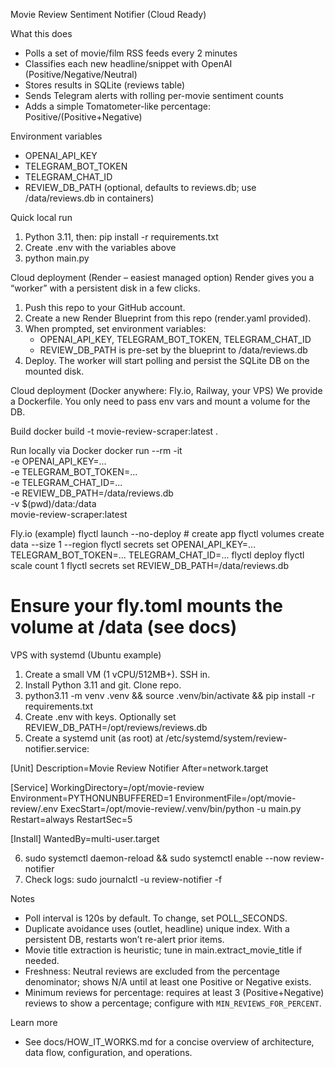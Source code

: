 Movie Review Sentiment Notifier (Cloud Ready)

What this does
- Polls a set of movie/film RSS feeds every 2 minutes
- Classifies each new headline/snippet with OpenAI (Positive/Negative/Neutral)
- Stores results in SQLite (reviews table)
- Sends Telegram alerts with rolling per-movie sentiment counts
- Adds a simple Tomatometer-like percentage: Positive/(Positive+Negative)

Environment variables
- OPENAI_API_KEY
- TELEGRAM_BOT_TOKEN
- TELEGRAM_CHAT_ID
- REVIEW_DB_PATH (optional, defaults to reviews.db; use /data/reviews.db in containers)

Quick local run
1) Python 3.11, then: pip install -r requirements.txt
2) Create .env with the variables above
3) python main.py

Cloud deployment (Render – easiest managed option)
Render gives you a “worker” with a persistent disk in a few clicks.

1) Push this repo to your GitHub account.
2) Create a new Render Blueprint from this repo (render.yaml provided).
3) When prompted, set environment variables:
   - OPENAI_API_KEY, TELEGRAM_BOT_TOKEN, TELEGRAM_CHAT_ID
   - REVIEW_DB_PATH is pre-set by the blueprint to /data/reviews.db
4) Deploy. The worker will start polling and persist the SQLite DB on the mounted disk.

Cloud deployment (Docker anywhere: Fly.io, Railway, your VPS)
We provide a Dockerfile. You only need to pass env vars and mount a volume for the DB.

Build
  docker build -t movie-review-scraper:latest .

Run locally via Docker
  docker run --rm -it \
    -e OPENAI_API_KEY=... \
    -e TELEGRAM_BOT_TOKEN=... \
    -e TELEGRAM_CHAT_ID=... \
    -e REVIEW_DB_PATH=/data/reviews.db \
    -v $(pwd)/data:/data \
    movie-review-scraper:latest

Fly.io (example)
  flyctl launch --no-deploy  # create app
  flyctl volumes create data --size 1 --region <your-region>
  flyctl secrets set OPENAI_API_KEY=... TELEGRAM_BOT_TOKEN=... TELEGRAM_CHAT_ID=...
  flyctl deploy
  flyctl scale count 1
  flyctl secrets set REVIEW_DB_PATH=/data/reviews.db
  # Ensure your fly.toml mounts the volume at /data (see docs)

VPS with systemd (Ubuntu example)
1) Create a small VM (1 vCPU/512MB+). SSH in.
2) Install Python 3.11 and git. Clone repo.
3) python3.11 -m venv .venv && source .venv/bin/activate && pip install -r requirements.txt
4) Create .env with keys. Optionally set REVIEW_DB_PATH=/opt/reviews/reviews.db
5) Create a systemd unit (as root) at /etc/systemd/system/review-notifier.service:

  [Unit]
  Description=Movie Review Notifier
  After=network.target

  [Service]
  WorkingDirectory=/opt/movie-review
  Environment=PYTHONUNBUFFERED=1
  EnvironmentFile=/opt/movie-review/.env
  ExecStart=/opt/movie-review/.venv/bin/python -u main.py
  Restart=always
  RestartSec=5

  [Install]
  WantedBy=multi-user.target

6) sudo systemctl daemon-reload && sudo systemctl enable --now review-notifier
7) Check logs: sudo journalctl -u review-notifier -f

Notes
- Poll interval is 120s by default. To change, set POLL_SECONDS.
- Duplicate avoidance uses (outlet, headline) unique index. With a persistent DB, restarts won’t re-alert prior items.
- Movie title extraction is heuristic; tune in main.extract_movie_title if needed.
- Freshness: Neutral reviews are excluded from the percentage denominator; shows N/A until at least one Positive or Negative exists.
 - Minimum reviews for percentage: requires at least 3 (Positive+Negative) reviews to show a percentage; configure with `MIN_REVIEWS_FOR_PERCENT`.

Learn more
- See docs/HOW_IT_WORKS.md for a concise overview of architecture, data flow, configuration, and operations.
